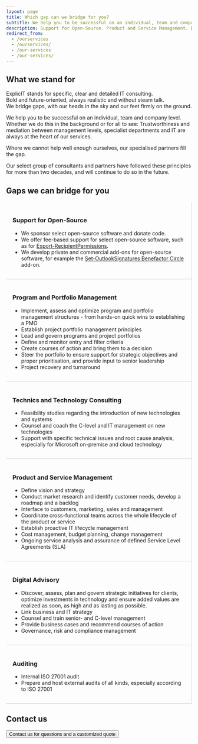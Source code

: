 ```yaml
---
layout: page
title: Which gap can we bridge for you?
subtitle: We help you to be successful on an individual, team and company level
description: Support for Open-Source. Product and Service Management. Digital Advisory. Program and Portfolio Management. Auditing. Technics and Technology Consulting.
redirect_from:
  - /ourservices
  - /ourservices/
  - /our-services
  - /our-services/
---
```

## What we stand for
ExplicIT stands for specific, clear and detailed IT consulting.<br>Bold and future-oriented, always realistic and without steam talk.<br>We bridge gaps, with our heads in the sky and our feet firmly on the ground.

We help you to be successful on an individual, team and company level. Whether we do this in the background or for all to see: Trustworthiness and mediation between management levels, specialist departments and IT are always at the heart of our services.

Where we cannot help well enough ourselves, our specialised partners fill the gap.

Our select group of consultants and partners have followed these principles for more than two decades, and will continue to do so in the future.

## Gaps we can bridge for you
<div class="grid is-gap-1">
  <div class="cell">
    <div class="box" style="padding: 1rem; border-radius: 0; border-style: solid; border-width:thin; border-color:transparent lightgrey lightgrey transparent;">
      <div class="content">
        <h3>Support for Open-Source</h3>
        <ul>
          <li>We sponsor select open-source software and donate code.</li>
          <li>We offer fee-based support for select open-source software, such as for <a href="/open-source/export-recipientpermissions">Export-RecipientPermissions</a>.</li>
          <li>We develop private and commercial add-ons for open-source software, for example the <a href="/open-source/set-outlooksignatures">Set-OutlookSignatures Benefactor Circle</a> add-on. </li>
        </ul>
      </div>
    </div>
    <div class="box" style="padding: 1rem; border-radius: 0; border-style: solid; border-width:thin; border-color:transparent lightgrey lightgrey transparent;">
      <div class="content">
        <h3>Program and Portfolio Management</h3>
        <ul>
          <li>Implement, assess and optimize program and portfolio management structures - from hands-on quick wins to establishing a PMO</li>
          <li>Establish project portfolio management principles</li>
          <li>Lead and govern programs and project portfolios</li>
          <li>Define and monitor entry and filter criteria</li>
          <li>Create courses of action and bring them to a decision</li>
          <li>Steer the portfolio to ensure support for strategic objectives and proper prioritisation, and provide input to senior leadership</li>
          <li>Project recovery and turnaround</li>
        </ul>
      </div>
    </div>
    <div class="box" style="padding: 1rem; border-radius: 0; border-style: solid; border-width:thin; border-color:transparent lightgrey lightgrey transparent;">
      <div class="content">
        <h3>Technics and Technology Consulting</h3>
        <ul>
          <li>Feasibility studies regarding the introduction of new technologies and systems</li>
          <li>Counsel and coach the C-level and IT management on new technologies</li>
          <li>Support with specific technical issues and root cause analysis, especially for Microsoft on-premise and cloud technology</li>
        </ul>
      </div>
    </div>
  </div>
  <div class="cell">
    <div class="box" style="padding: 1rem; border-radius: 0; border-style: solid; border-width:thin; border-color:transparent lightgrey lightgrey transparent;">
      <div class="content">
        <h3>Product and Service Management</h3>
        <ul>
          <li>Define vision and strategy</li>
          <li>Conduct market research and identify customer needs, develop a roadmap and a backlog</li>
          <li>Interface to customers, marketing, sales and management</li>
          <li>Coordinate cross-functional teams across the whole lifecycle of the product or service</li>
          <li>Establish proactive IT lifecycle management</li>
          <li>Cost management, budget planning, change management</li>
          <li>Ongoing service analysis and assurance of defined Service Level Agreements (SLA)</li>
        </ul>
      </div>
    </div>
    <div class="box" style="padding: 1rem; border-radius: 0; border-style: solid; border-width:thin; border-color:transparent lightgrey lightgrey transparent;">
      <div class="content">
        <h3>Digital Advisory</h3>
        <ul>
          <li>Discover, assess, plan and govern strategic initiatives for clients, optimize investments in technology and ensure added values are realized as soon, as high and as lasting as possible.</li>
          <li>Link business and IT strategy</li>
          <li>Counsel and train senior- and C-level management</li>
          <li>Provide business cases and recommend courses of action</li>
          <li>Governance, risk and compliance management</li>
        </ul>
      </div>
    </div>
    <div class="box" style="padding: 1rem; border-radius: 0; border-style: solid; border-width:thin; border-color:transparent lightgrey lightgrey transparent;">
      <div class="content">
        <h3>Auditing</h3>
        <ul>
          <li>Internal ISO 27001 audit</li>
          <li>Prepare and host external audits of all kinds, especially according to ISO 27001</li>
        </ul>
      </div>
    </div>
  </div>
</div>

## Contact us
<a href="/contact"><button class="button is-link is-normal is-responsive is-hover">Contact us for questions and a customized quote</button></a>
